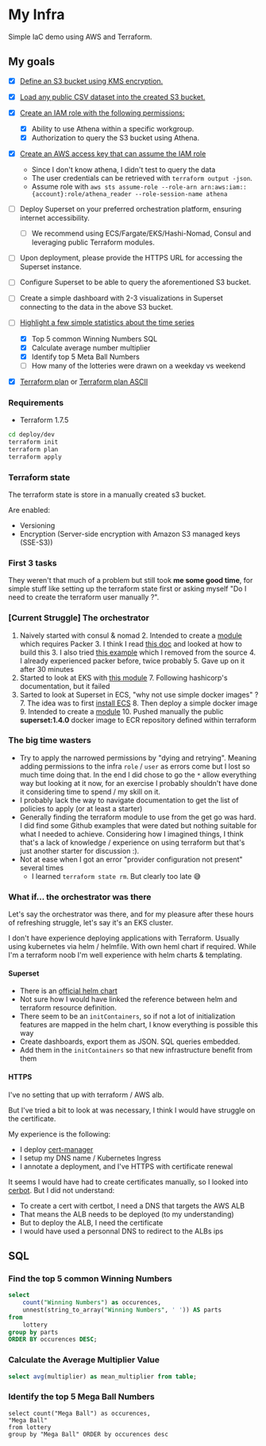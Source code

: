 # My Infra

Simple IaC demo using AWS and Terraform.

## My goals

- [x] [Define an S3 bucket using KMS encryption.](./src/s3.tf)
- [x] [Load any public CSV dataset into the created S3 bucket.](./src/s3_resources.tf)
- [x] [Create an IAM role with the following permissions:](./src/modules/athena)
    - [x] Ability to use Athena within a specific workgroup.
    - [x] Authorization to query the S3 bucket using Athena.
- [x] [Create an AWS access key that can assume the IAM role](./src/modules/athena/iam.tf)
  
    - Since I don't know athena, I didn't test to query the data  
    - The user credentials can be retrieved with `terraform output -json`.
    - Assume role with `aws sts assume-role --role-arn arn:aws:iam::{account}:role/athena_reader --role-session-name athena`

- [ ] Deploy Superset on your preferred orchestration platform, ensuring internet accessibility.
    - [ ] We recommend using ECS/Fargate/EKS/Hashi-Nomad, Consul and leveraging public Terraform modules.
- [ ] Upon deployment, please provide the HTTPS URL for accessing the Superset instance.
- [ ] Configure Superset to be able to query the aforementioned S3 bucket.
- [ ] Create a simple dashboard with 2-3 visualizations in Superset connecting to the data in the above S3 bucket.
- [ ] [Highlight a few simple statistics about the time series](#sql)
  - [x] Top 5 common Winning Numbers SQL
  - [x] Calculate average number multiplier
  - [x] Identify top 5 Meta Ball Numbers
  - [ ] How many of the lotteries were drawn on a weekday vs weekend
- [x] [Terraform plan](./deploy/dev/plan.txt) or [Terraform plan ASCII](./deploy/dev/plan-ascii.txt) 
### Requirements

- Terraform 1.7.5

```bash
cd deploy/dev
terraform init
terraform plan
terraform apply
```

### Terraform state

The terraform state is store in a manually created s3 bucket.

Are enabled:
- Versioning
- Encryption (Server-side encryption with Amazon S3 managed keys (SSE-S3))

### First 3 tasks

They weren't that much of a problem but still took **me some good time**, for simple stuff like setting up the terraform state first or asking myself
"Do I need to create the terraform user manually ?".


### [Current Struggle] The orchestrator

1. Naively started with consul & nomad
   2. Intended to create a [module](./src/modules/nomad) which requires Packer
   3. I think I read [this doc](https://registry.terraform.io/modules/hashicorp/nomad/aws/latest/submodules/nomad-cluster) and looked at how to build this
   3. I also tried [this example](https://github.com/hashicorp/terraform-aws-nomad/tree/master) which I removed from the source
   4. I already experienced packer before, twice probably
   5. Gave up on it after 30 minutes
6. Started to look at EKS with [this module](./src/modules/learn-terraform-provision-eks-cluster)
   7. Following hashicorp's documentation, but it failed
6. Sarted to look at Superset in ECS, "why not use simple docker images" ?
   7. The idea was to first [install ECS](https://spacelift.io/blog/terraform-ecs)
   8. Then deploy a simple docker image
   9. Intended to create a [module](./src/modules/superset)
   10. Pushed manually the public **superset:1.4.0** docker image to ECR repository defined within terraform

### The big time wasters

- Try to apply the narrowed permissions by "dying and retrying". Meaning adding permissions to the infra `role` / `user`
as errors come but I lost so much time doing that.
In the end I did chose to go the `*` allow everything way but looking at it now,
for an exercise I probably shouldn't have done it considering time to spend / my skill on it.
- I probably lack the way to navigate documentation to get the list of policies to apply (or at least a starter)
- Generally finding the terraform module to use from the get go was hard. I did find some Github examples that were dated but nothing suitable for what I needed to achieve. Considering how I imagined things, I think that's a lack of knowledge / experience on using terraform but that's just another starter for discussion :).
- Not at ease when I got an error "provider configuration not present" several times
  - I learned `terraform state rm`. But clearly too late 😅

### What if... the orchestrator was there

Let's say the orchestrator was there, and for my pleasure after these hours of refreshing struggle, let's say it's an EKS cluster.


I don't have experience deploying applications with Terraform. Usually using kubernetes via helm / helmfile. With own heml chart if required.
While I'm a terraform noob I'm well experience with helm charts & templating.

#### Superset

- There is an [official helm chart](https://github.com/apache/superset/blob/master/helm/superset/Chart.yaml)
- Not sure how I would have linked the reference between helm and terraform resource definition.
- There seem to be an `initContainers`, so if not a lot of initialization features are mapped in the helm chart, I know everything is possible this way
- Create dashboards, export them as JSON. SQL queries embedded.
- Add them in the `initContainers` so that new infrastructure benefit from them

#### HTTPS

I've no setting that up with terraform / AWS alb.

But I've tried a bit to look at was necessary, I think I would have struggle on the certificate.

My experience is the following:
- I deploy [cert-manager](https://cert-manager.io/)
- I setup my DNS name / Kubernetes Ingress
- I annotate a deployment, and I've HTTPS with certificate renewal

It seems I would have had to create certificates manually, so I looked into [cerbot](https://certbot.eff.org/). But I did not understand:
- To create a cert with certbot, I need a DNS that targets the AWS ALB
- That means the ALB needs to be deployed (to my understanding)
- But to deploy the ALB, I need the certificate
- I would have used a personnal DNS to redirect to the ALBs ips

## SQL

### Find the top 5 common Winning Numbers

```sql
select
    count("Winning Numbers") as occurences,
    unnest(string_to_array("Winning Numbers", ' ')) AS parts
from
    lottery
group by parts
ORDER BY occurences DESC;
```

### Calculate the Average Multiplier Value

```sql
select avg(multiplier) as mean_multiplier from table;
```

### Identify the top 5 Mega Ball Numbers

```
select count("Mega Ball") as occurences,
"Mega Ball"
from lottery 
group by "Mega Ball" ORDER by occurences desc
```


